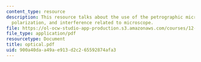 ```yaml
---
content_type: resource
description: This resource talks about the use of the petrographic microscope, refraction,
  polarization, and interference related to microscope.
file: https://ol-ocw-studio-app-production.s3.amazonaws.com/courses/12-109-petrology-fall-2005/900a40daa49ae913d2c265592874afa3_optical.pdf
file_type: application/pdf
resourcetype: Document
title: optical.pdf
uid: 900a40da-a49a-e913-d2c2-65592874afa3
---
```

